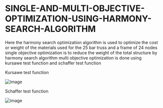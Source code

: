# SINGLE-AND-MULTI-OBJECTIVE-OPTIMIZATION-USING-HARMONY-SEARCH-ALGORITHM
Here the harmony search optimization algorithm is used to optimize the cost or weight of the materials used for the 25 bar truss and a frame of 24 nodes
single objective optimization is to reduce the weight of the total structure by harmony search algorithm
multi objective optimization is done using kursawe test function and schaffer test function 

Kursawe test function

![image](https://user-images.githubusercontent.com/95177115/148196072-0f3b4fa4-bfd7-4be8-899d-892dc6992a36.png)

Schaffer test function

![image](https://user-images.githubusercontent.com/95177115/148196169-bd6e0948-d550-4ad3-a1c8-67f8f7b5ac4c.png)

